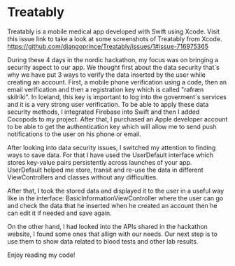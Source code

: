 # Treatably
Treatably is a mobile medical app developed with Swift using Xcode.
Visit this issue link to take a look at some screenshots of Treatably from Xcode. 
https://github.com/djangoprince/Treatably/issues/1#issue-716975365

During these 4 days in the nordic hackathon, my focus was on bringing a security aspect to our app. We thought first about the data security that´s why we have put 3 ways to verify the data inserted by the user while creating an account. First, a mobile phone verification using a code, then an email verification and then a registration key which is called "rafræn skilríki". In Iceland, this key is important to log into the goverment´s services and it is a very strong user verification. 
To be able to apply these data security methods, I integrated Firebase into Swift and then I added Cocopods to my project. After that, I purchased an Apple developer account to be able to get the authentication key which will allow me to send push notifications to the user on his phone or email. 

After looking into data security issues, I switched my attention to finding ways to save data. For that I have used the UserDefault interface which stores key-value pairs persistently across launches of your app. UserDefault helped me store, transit and re-use the data in different ViewControllers and classes without any difficulties. 

After that, I took the stored data and displayed it to the user in a useful way like in the interface: BasicInformationViewController where the user can go and check the data that he inserted when he created an account then he can edit it if needed and save again. 

On the other hand, I had looked into the APIs shared in the hackathon website, I found some ones that allign with our needs. Our next step is to use them to show data related to blood tests and other lab results. 


Enjoy reading my code!

